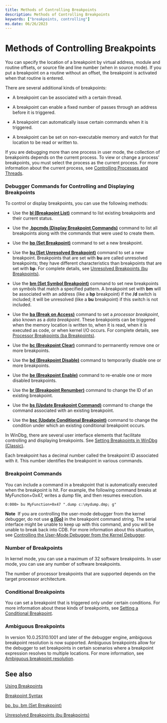 ```yaml
---
title: Methods of Controlling Breakpoints
description: Methods of Controlling Breakpoints
keywords: ["breakpoints, controlling"]
ms.date: 06/26/2023
---
```


# Methods of Controlling Breakpoints

You can specify the location of a breakpoint by virtual address, module and routine offsets, or source file and line number (when in source mode). If you put a breakpoint on a routine without an offset, the breakpoint is activated when that routine is entered.

There are several additional kinds of breakpoints:

- A breakpoint can be associated with a certain thread.

- A breakpoint can enable a fixed number of passes through an address before it is triggered.

- A breakpoint can automatically issue certain commands when it is triggered.

- A breakpoint can be set on non-executable memory and watch for that location to be read or written to.

If you are debugging more than one process in user mode, the collection of breakpoints depends on the current process. To view or change a process' breakpoints, you must select the process as the current process. For more information about the current process, see [Controlling Processes and Threads](controlling-processes-and-threads.md).

### Debugger Commands for Controlling and Displaying Breakpoints

To control or display breakpoints, you can use the following methods:

-   Use the [**bl (Breakpoint List)**](../debuggercmds/bl--breakpoint-list-.md) command to list existing breakpoints and their current status.

-   Use the [**.bpcmds (Display Breakpoint Commands)**](../debuggercmds/-bpcmds--display-breakpoint-commands-.md) command to list all breakpoints along with the commands that were used to create them.

-   Use the [**bp (Set Breakpoint)**](../debuggercmds/bp--bu--bm--set-breakpoint-.md) command to set a new breakpoint.

-   Use the [**bu (Set Unresolved Breakpoint)**](../debuggercmds/bp--bu--bm--set-breakpoint-.md) command to set a new breakpoint. Breakpoints that are set with **bu** are called unresolved breakpoints; they have different characteristics than breakpoints that are set with **bp**. For complete details, see [Unresolved Breakpoints (bu Breakpoints)](unresolved-breakpoints---bu-breakpoints-.md).

-   Use the [**bm (Set Symbol Breakpoint)**](../debuggercmds/bp--bu--bm--set-breakpoint-.md) command to set new breakpoints on symbols that match a specified pattern. A breakpoint set with **bm** will be associated with an address (like a **bp** breakpoint) if the **/d** switch is included; it will be unresolved (like a **bu** breakpoint) if this switch is not included.

-   Use the [**ba (Break on Access)**](../debuggercmds/ba--break-on-access-.md) command to set a *processor breakpoint*, also known as a *data breakpoint*. These breakpoints can be triggered when the memory location is written to, when it is read, when it is executed as code, or when kernel I/O occurs. For complete details, see [Processor Breakpoints (ba Breakpoints)](processor-breakpoints---ba-breakpoints-.md).

-   Use the [**bc (Breakpoint Clear)**](../debuggercmds/bc--breakpoint-clear-.md) command to permanently remove one or more breakpoints.

-   Use the [**bd (Breakpoint Disable)**](../debuggercmds/bd--breakpoint-disable-.md) command to temporarily disable one or more breakpoints.

-   Use the [**be (Breakpoint Enable)**](../debuggercmds/be--breakpoint-enable-.md) command to re-enable one or more disabled breakpoints.

-   Use the [**br (Breakpoint Renumber)**](../debuggercmds/br--breakpoint-renumber-.md) command to change the ID of an existing breakpoint.

-   Use the [**bs (Update Breakpoint Command)**](../debuggercmds/bs--update-breakpoint-command-.md) command to change the command associated with an existing breakpoint.

-   Use the [**bsc (Update Conditional Breakpoint)**](../debuggercmds/bsc--update-conditional-breakpoint-.md) command to change the condition under which an existing conditional breakpoint occurs.

In WinDbg, there are several user interface elements that facilitate controlling and displaying breakpoints. See [Setting Breakpoints in WinDbg (Classic)](setting-breakpoints-in-windbg.md).

Each breakpoint has a decimal number called the breakpoint ID associated with it. This number identifies the breakpoint in various commands.

### Breakpoint Commands

You can include a command in a breakpoint that is automatically executed when the breakpoint is hit. For example, the following command breaks at MyFunction+0x47, writes a dump file, and then resumes execution.

```dbgcmd
0:000> bu MyFunction+0x47 ".dump c:\mydump.dmp; g" 
```

**Note**  If you are controlling the user-mode debugger from the kernel debugger, do not use [**g (Go)**](../debuggercmds/g--go-.md) in the breakpoint command string. The serial interface might be unable to keep up with this command, and you will be unable to break back into CDB. For more information about this situation, see [Controlling the User-Mode Debugger from the Kernel Debugger](controlling-the-user-mode-debugger-from-the-kernel-debugger.md).

### Number of Breakpoints

In kernel mode, you can use a maximum of 32 software breakpoints. In user mode, you can use any number of software breakpoints.

The number of processor breakpoints that are supported depends on the target processor architecture.

### Conditional Breakpoints

You can set a breakpoint that is triggered only under certain conditions. For more information about these kinds of breakpoints, see [Setting a Conditional Breakpoint](setting-a-conditional-breakpoint.md).

### Ambiguous Breakpoints

In version 10.0.25310.1001 and later of the debugger engine, ambiguous breakpoint resolution is now supported. Ambiguous breakpoints allow for the debugger to set breakpoints in certain scenarios where a breakpoint expression resolves to multiple locations. For more information, see [Ambiguous breakpoint resolution](ambiguous-breakpoint-resolution.md).

## See also

[Using Breakpoints](using-breakpoints.md)

[Breakpoint Syntax](breakpoint-syntax.md)

[bp, bu, bm (Set Breakpoint)](../debuggercmds/bp--bu--bm--set-breakpoint-.md)

[Unresolved Breakpoints (bu Breakpoints)](unresolved-breakpoints---bu-breakpoints-.md)
